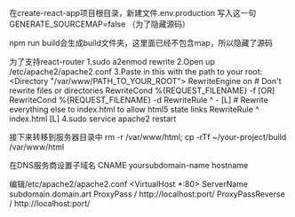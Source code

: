 在create-react-app项目根目录，新建文件.env.production
写入这一句
GENERATE_SOURCEMAP=false
（为了隐藏源码）

npm run build会生成build文件夹，这里面已经不包含map，所以隐藏了源码


为了支持react-router
1.sudo a2enmod rewrite
2.Open up /etc/apache2/apache2.conf
3.Paste in this with the path to your root:
<Directory "/var/www/PATH_TO_YOUR_ROOT">
    RewriteEngine on
    # Don't rewrite files or directories
    RewriteCond %{REQUEST_FILENAME} -f [OR]
    RewriteCond %{REQUEST_FILENAME} -d
    RewriteRule ^ - [L]
    # Rewrite everything else to index.html to allow html5 state links
    RewriteRule ^ index.html [L]
</Directory>
4.sudo service apache2 restart

接下来转移到服务器目录中
rm -r /var/www/html; cp  -rTf ~/your-project/build /var/www/html


在DNS服务商设置子域名
CNAME yoursubdomain-name hostname

编辑/etc/apache2/apache2.conf
<VirtualHost *:80>
    ServerName subdomain.domain.art
    ProxyPass / http://localhost:port/
    ProxyPassReverse / http://localhost:port/
</VirtualHost>

